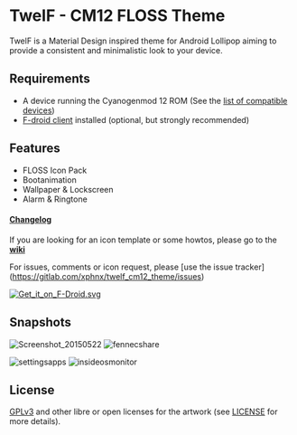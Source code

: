 # TwelF - CM12 FLOSS Theme

TwelF is a Material Design inspired theme for Android Lollipop aiming to provide a consistent and minimalistic look to your device.

## Requirements

* A device running the Cyanogenmod 12 ROM (See the [list of compatible devices](https://gitlab.com/xphnx/twelf_cm12_theme/wikis/compatible-devices))
* [F-droid client](https://f-droid.org/) installed (optional, but strongly recommended)

## Features

* FLOSS Icon Pack
* Bootanimation
* Wallpaper & Lockscreen 
* Alarm & Ringtone

#### [Changelog](https://gitlab.com/xphnx/twelf_cm12_theme/blob/master/CHANGELOG.md)

If you are looking for an icon template or some howtos, please go to the [**wiki**](https://gitlab.com/xphnx/twelf_cm12_theme/wikis/home)

For issues, comments or icon request, please [use the issue tracker] (https://gitlab.com/xphnx/twelf_cm12_theme/issues)



[![Get_it_on_F-Droid.svg](https://gitlab.com/uploads/xphnx/twelf_cm12_theme/a4649863bd/Get_it_on_F-Droid.svg.png)](https://f-droid.org/app/org.twelf.cmtheme)

## Snapshots

![Screenshot_20150522](https://gitlab.com/xphnx/twelf_cm12_theme/uploads/d28b47bd3951e7afa7569666a3d2cfd6/Screenshot_20150522.png) ![fennecshare](https://gitlab.com/xphnx/twelf_cm12_theme/uploads/ca6100724bbcf20c0a774ddb3512fe22/fennecshare.png)


![settingsapps](https://gitlab.com/xphnx/twelf_cm12_theme/uploads/072fd4e99648a16cbbb1cb632d403806/settingsapps.png) ![insideosmonitor](https://gitlab.com/xphnx/twelf_cm12_theme/uploads/cb5fc90b1a754aa912ceee53c66e3600/insideosmonitor.png)

## License 

[GPLv3](http://www.gnu.org/licenses/gpl-3.0.html) and other libre or open licenses for the artwork (see [LICENSE](https://gitlab.com/xphnx/twelf_cm12_theme/blob/master/LICENSE.md) for more details).
